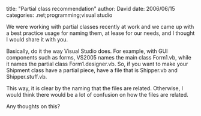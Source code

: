 
title: "Partial class recommendation"
author: David
date: 2006/06/15
categories: .net;programming;visual studio

We were working with partial classes recently at work and we came up with a best practice usage for naming them, at lease for our needs, and I thought I would share it with you.

Basically, do it the way Visual Studio does. For example, with GUI components such as forms, VS2005 names the main class Form1.vb, while it names the partial class Form1.designer.vb. So, if you want to make your Shipment class have a partial piece, have a file that is Shipper.vb and Shipper.stuff.vb.

This way, it is clear by the naming that the files are related. Otherwise, I would think there would be a lot of confusion on how the files are related.

Any thoughts on this?

